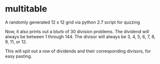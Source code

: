 # multitable
A randomly generated 12 x 12 grid via python 2.7 script for quzzing

Now, it also prints out a blurb of 30 division problems.
The dividend will always be between 1 through 144.
The divisor will always be 3, 4, 5, 6, 7, 8, 9, 11, or 12.

This will spit out a row of dividends and their corresponding divisors, for easy pasting.
